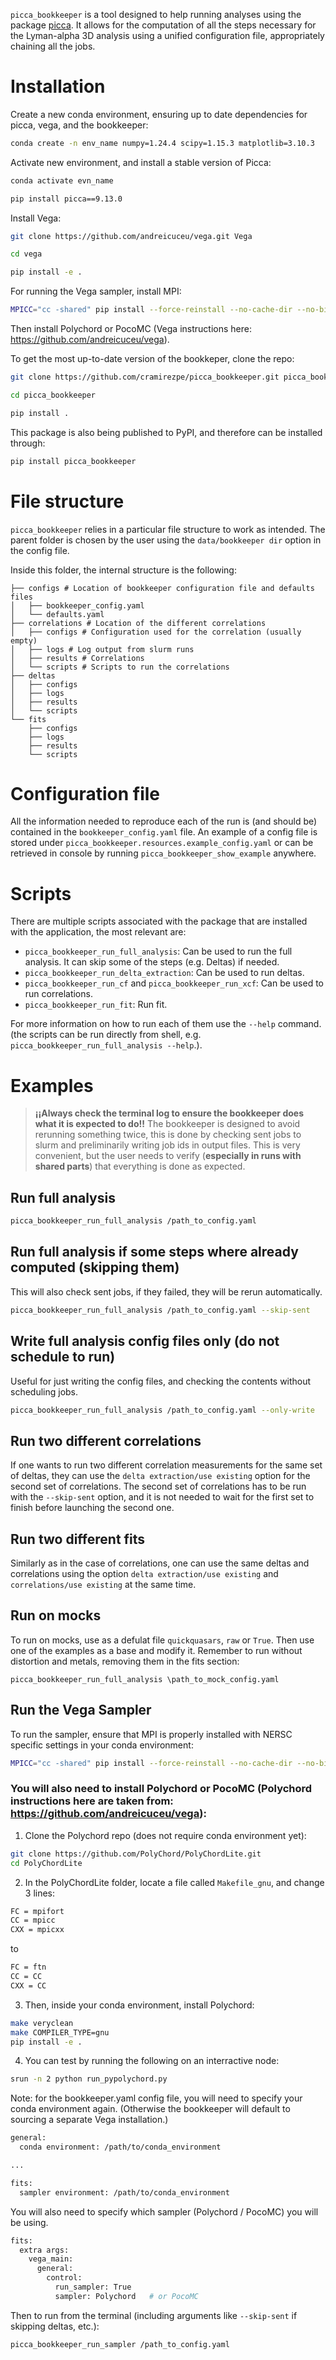 ``picca_bookkeeper`` is a tool designed to help running analyses using the package [picca](https://github.com/igmhub/picca/). It allows for the computation of all the steps necessary for the Lyman-alpha 3D analysis using a unified configuration file, appropriately chaining all the jobs.

# Installation
Create a new conda environment, ensuring up to date dependencies for picca, vega, and the bookkeeper: 
```bash
conda create -n env_name numpy=1.24.4 scipy=1.15.3 matplotlib=3.10.3
```

Activate new environment, and install a stable version of Picca: 
```bash
conda activate evn_name

pip install picca==9.13.0
```

Install Vega:
```bash
git clone https://github.com/andreicuceu/vega.git Vega

cd vega

pip install -e .
```

For running the Vega sampler, install MPI: 
```bash
MPICC="cc -shared" pip install --force-reinstall --no-cache-dir --no-binary=mpi4py mpi4py
```

Then install Polychord or PocoMC (Vega instructions here: https://github.com/andreicuceu/vega). 

To get the most up-to-date version of the bookkeper, clone the repo:
```bash
git clone https://github.com/cramirezpe/picca_bookkeeper.git picca_bookkeeper

cd picca_bookkeeper

pip install .
```

This package is also being published to PyPI, and therefore can be installed through:
```bash
pip install picca_bookkeeper
```

# File structure
``picca_bookkeeper`` relies in a particular file structure to work as intended. The parent folder is chosen by the user using the ``data/bookkeeper dir`` option in the config file.

Inside this folder, the internal structure is the following:
```
├── configs # Location of bookkeeper configuration file and defaults files
│   ├── bookkeeper_config.yaml 
│   └── defaults.yaml
├── correlations # Location of the different correlations
│   ├── configs # Configuration used for the correlation (usually empty)
│   ├── logs # Log output from slurm runs
│   ├── results # Correlations
│   └── scripts # Scripts to run the correlations
├── deltas
│   ├── configs
│   ├── logs
│   ├── results
│   └── scripts
└── fits
    ├── configs
    ├── logs
    ├── results
    └── scripts
```


# Configuration file
All the information needed to reproduce each of the run is (and should be) contained in the ``bookkeeper_config.yaml`` file. An example of a config file is stored under ``picca_bookkeeper.resources.example_config.yaml`` or can be retrieved in console by running  ``picca_bookkeeper_show_example`` anywhere.
# Scripts
There are multiple scripts associated with the package that are installed with the application, the most relevant are:
- ``picca_bookkeeper_run_full_analysis``: Can be used to run the full analysis. It can skip some of the steps (e.g. Deltas) if needed.
- ``picca_bookkeeper_run_delta_extraction``: Can be used to run deltas.
- ``picca_bookkeeper_run_cf`` and ``picca_bookkeeper_run_xcf``: Can be used to run correlations.
- ``picca_bookkeeper_run_fit``: Run fit.

For more information on how to run each of them use the ``--help`` command. (the scripts can be run directly from shell, e.g. ``picca_bookkeeper_run_full_analysis --help``.).

# Examples
> **¡¡Always check the terminal log to ensure the bookkeeper does what it is expected to do!!** The bookkeeper is designed to avoid rerunning something twice, this is done by checking sent jobs to slurm and preliminarily writing job ids in output files. This is very convenient, but the user needs to verify (**especially in runs with shared parts**) that everything is done as expected. 

## Run full analysis
``` bash
picca_bookkeeper_run_full_analysis /path_to_config.yaml
```

## Run full analysis if some steps where already computed (skipping them)
This will also check sent jobs, if they failed, they will be rerun automatically.
``` bash
picca_bookkeeper_run_full_analysis /path_to_config.yaml --skip-sent
```

## Write full analysis config files only (do not schedule to run)
Useful for just writing the config files, and checking the contents without scheduling jobs.
``` bash
picca_bookkeeper_run_full_analysis /path_to_config.yaml --only-write
```

## Run two different correlations 
If one wants to run two different correlation measurements for the same set of deltas, they can use the ``delta extraction/use existing`` option for the second set of correlations. The second set of correlations has to be run with the ``--skip-sent`` option, and it is not needed to wait for the first set to finish before launching the second one.

## Run two different fits
Similarly as in the case of correlations, one can use the same deltas and correlations using the option ``delta extraction/use existing`` and ``correlations/use existing`` at the same time.

## Run on mocks
To run on mocks, use as a defulat file  ``quickquasars``, ``raw`` or ``True``. Then use one of the examples as a base and modify it. Remember to run without distortion and metals, removing them in the fits section:
```
picca_bookkeeper_run_full_analysis \path_to_mock_config.yaml
```

## Run the Vega Sampler
To run the sampler, ensure that MPI is properly installed with NERSC specific settings in your conda environment: 
```bash
MPICC="cc -shared" pip install --force-reinstall --no-cache-dir --no-binary=mpi4py mpi4py
```

### You will also need to install Polychord or PocoMC (Polychord instructions here are taken from: https://github.com/andreicuceu/vega): 

1) Clone the Polychord repo (does not require conda environment yet):
```bash
git clone https://github.com/PolyChord/PolyChordLite.git
cd PolyChordLite
```
2) In the PolyChordLite folder, locate a file called ``Makefile_gnu``, and change 3 lines:
 ```bash
FC = mpifort
CC = mpicc
CXX = mpicxx
```
to
 ```bash
FC = ftn
CC = CC
CXX = CC
```
3) Then, inside your conda environment, install Polychord:
```bash
make veryclean
make COMPILER_TYPE=gnu
pip install -e .
```
4) You can test by running the following on an interractive node:
```bash
srun -n 2 python run_pypolychord.py
```

Note: for the bookkeeper.yaml config file, you will need to specify your conda environment again. (Otherwise the bookkeeper will default to sourcing a separate Vega installation.)
```bash
general:
  conda environment: /path/to/conda_environment

...

fits:
  sampler environment: /path/to/conda_environment
```

You will also need to specify which sampler (Polychord / PocoMC) you will be using. 
```bash
fits:
  extra args: 
    vega_main:
      general:
        control:
          run_sampler: True
          sampler: Polychord   # or PocoMC
```

Then to run from the terminal (including arguments like ``--skip-sent`` if skipping deltas, etc.): 
```bash
picca_bookkeeper_run_sampler /path_to_config.yaml
```
